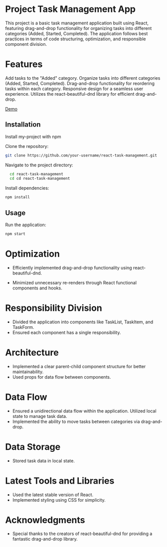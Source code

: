 
# Project Task Management App

This project is a basic task management application built using React, featuring drag-and-drop functionality for organizing tasks into different categories (Added, Started, Completed). The application follows best practices in terms of code structuring, optimization, and responsible component division.


# Features 

Add tasks to the "Added" category.
Organize tasks into different categories (Added, Started, Completed).
Drag-and-drop functionality for reordering tasks within each category.
Responsive design for a seamless user experience.
Utilizes the react-beautiful-dnd library for efficient drag-and-drop.

[Demo](https://task-management-react-teal.vercel.app/)

## Installation

Install my-project with npm

Clone the repository:

```bash
git clone https://github.com/your-username/react-task-management.git
```
Navigate to the project directory:

```bash
  cd react-task-management
  cd cd react-task-management
```
Install dependencies:

```bash
npm install
```

## Usage

Run the application:

```bash 
npm start
```
# Optimization
* Efficiently implemented drag-and-drop functionality using react-beautiful-dnd.

* Minimized unnecessary re-renders through React functional components and hooks.

# Responsibility Division
* Divided the application into components like TaskList, TaskItem, and TaskForm.
* Ensured each component has a single responsibility.

# Architecture
* Implemented a clear parent-child component structure for better maintainability.
* Used props for data flow between components.

# Data Flow
* Ensured a unidirectional data flow within the application.
Utilized local state to manage task data.
* Implemented the ability to move tasks between categories via drag-and-drop.

# Data Storage
* Stored task data in local state.

# Latest Tools and Libraries
* Used the latest stable version of React.
* Implemented styling using CSS for simplicity.

# Acknowledgments
* Special thanks to the creators of react-beautiful-dnd for providing a fantastic drag-and-drop library.
